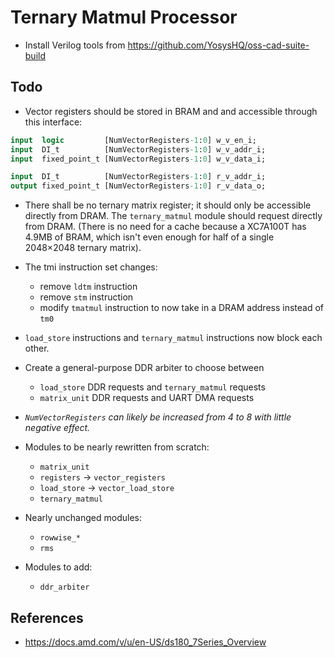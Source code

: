 
# Ternary Matmul Processor

* Install Verilog tools from <https://github.com/YosysHQ/oss-cad-suite-build>

## Todo

* Vector registers should be stored in BRAM and and accessible through this interface:

```systemverilog
input  logic         [NumVectorRegisters-1:0] w_v_en_i;
input  DI_t          [NumVectorRegisters-1:0] w_v_addr_i;
input  fixed_point_t [NumVectorRegisters-1:0] w_v_data_i;

input  DI_t          [NumVectorRegisters-1:0] r_v_addr_i;
output fixed_point_t [NumVectorRegisters-1:0] r_v_data_o;
```

* There shall be no ternary matrix register; it should only be accessible directly from DRAM. The `ternary_matmul` module should request directly from DRAM. (There is no need for a cache because a XC7A100T has 4.9MB of BRAM, which isn't even enough for half of a single 2048&times;2048 ternary matrix).

* The tmi instruction set changes:
  * remove `ldtm` instruction
  * remove `stm` instruction
  * modify `tmatmul` instruction to now take in a DRAM address instead of `tm0`

* `load_store` instructions and `ternary_matmul` instructions now block each other.

* Create a general-purpose DDR arbiter to choose between
  * `load_store` DDR requests and `ternary_matmul` requests
  * `matrix_unit` DDR requests and UART DMA requests

* *`NumVectorRegisters` can likely be increased from 4 to 8 with little negative effect.*

* Modules to be nearly rewritten from scratch:
  * `matrix_unit`
  * `registers` -> `vector_registers`
  * `load_store` -> `vector_load_store`
  * `ternary_matmul`
* Nearly unchanged modules:
  * `rowwise_*`
  * `rms`
* Modules to add:
  * `ddr_arbiter`

## References

* <https://docs.amd.com/v/u/en-US/ds180_7Series_Overview>
